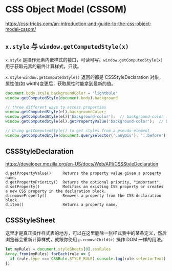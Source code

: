 # CSS Object Model (CSSOM)

https://css-tricks.com/an-introduction-and-guide-to-the-css-object-model-cssom/

## `x.style` 与 `window.getComputedStyle(x)`

`x.style` 是操作元素内嵌样式的接口，可读可写。`window.getComputedStyle(x)` 用于获取元素的最终计算样式，只读。

`x.style` `window.getComputedStyle()` 返回的都是 CSSStyleDeclaration 对象，属性值(如 width)变更后，获取属性时能拿到最新的值。

```js
document.body.style.backgroundColor = 'lightbule'
window.getComputedStyle(document.body).background
```

```js
// three different ways to access properties
window.getComputedStyle(el).backgroundColor;
window.getComputedStyle(el)['background-color'];  // background-color 或 backgroundColor 都行
window.getComputedStyle(el).getPropertyValue('background-color');  // backgroundColor 不行
```

```js
// Using getComputedStyle() to get styles from a pseudo-element
window.getComputedStyle(document.querySelector('.anyDiv'), '::before').width;
```


## CSSStyleDeclaration

https://developer.mozilla.org/en-US/docs/Web/API/CSSStyleDeclaration

```
d.getPropertyValue()     Returns the property value given a property name.
d.getPropertyPriority()  Returns the optional priority, "important".
d.setProperty()          Modifies an existing CSS property or creates a new CSS property in the declaration block.
d.removeProperty()       Removes a property from the CSS declaration block.
d.item()                 Returns a property name.
```


## CSSStyleSheet

这里才是真正操作样式表的地方，可以在这里删除一张样式表中的某条定义，然后浏览器会重新计算样式，就跟你使用 `p.removeChild(c)` 操作 DOM 一样的用法。

```js
let myRules = document.styleSheets[0].cssRules
Array.from(myRules).forEach(rule => {
  if (rule.type === CSSRule.STYLE_RULE) console.log(rule.selectorText)
})
```

